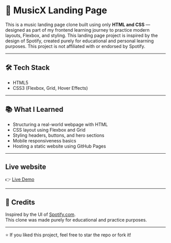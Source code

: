 # 🎵 MusicX Landing Page 

This is a music landing page clone built using only **HTML and CSS** — designed as part of my frontend learning journey to practice modern layouts, Flexbox, and styling.
This landing page project is inspired by the design of Spotify, created purely for educational and personal learning purposes. This project is not affiliated with or endorsed by Spotify.


---

## 🛠️ Tech Stack

- HTML5
- CSS3 (Flexbox, Grid, Hover Effects)

---


## 📚 What I Learned

- Structuring a real-world webpage with HTML
- CSS layout using Flexbox and Grid
- Styling headers, buttons, and hero sections
- Mobile responsiveness basics
- Hosting a static website using GitHub Pages

---
## Live website

👉 [Live Demo]( https://sarveshnatulkar.github.io/MusicX-/) 

---

## 🙏 Credits

Inspired by the UI of [Spotify.com](https://spotify.com).  
This clone was made purely for educational and practice purposes.

---


⭐ If you liked this project, feel free to star the repo or fork it!
